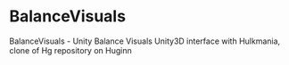 # BalanceVisuals
 BalanceVisuals - Unity Balance Visuals Unity3D interface with Hulkmania, clone of Hg repository on Huginn
